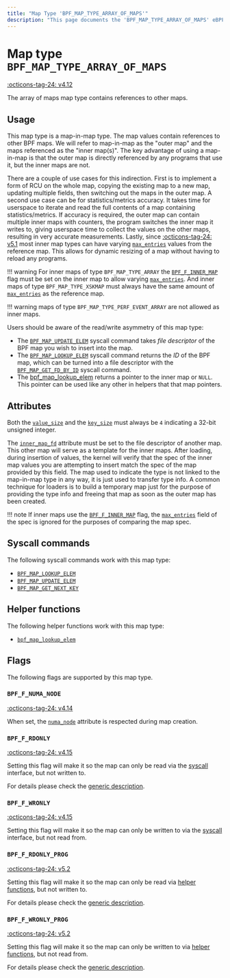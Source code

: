 ```yaml
---
title: "Map Type 'BPF_MAP_TYPE_ARRAY_OF_MAPS'"
description: "This page documents the 'BPF_MAP_TYPE_ARRAY_OF_MAPS' eBPF map type, including its definition, usage, program types that can use it, and examples."
---
```

# Map type `BPF_MAP_TYPE_ARRAY_OF_MAPS`

<!-- [FEATURE_TAG](BPF_MAP_TYPE_ARRAY_OF_MAPS) -->
[:octicons-tag-24: v4.12](https://github.com/torvalds/linux/commit/56f668dfe00dcf086734f1c42ea999398fad6572)
<!-- [/FEATURE_TAG] -->

The array of maps map type contains references to other maps.

## Usage

This map type is a map-in-map type. The map values contain references to other BPF maps. We will refer to map-in-map as the "outer map" and the maps referenced as the "inner map(s)". The key advantage of using a map-in-map is that the outer map is directly referenced by any programs that use it, but the inner maps are not.

There are a couple of use cases for this indirection. First is to implement a form of RCU on the whole map, copying the existing map to a new map, updating multiple fields, then switching out the maps in the outer map. A second use case can be for statistics/metrics accuracy. It takes time for userspace to iterate and read the full contents of a map containing statistics/metrics. If accuracy is required, the outer map can contain multiple inner maps with counters, the program switches the inner map it writes to, giving userspace time to collect the values on the other maps, resulting in very accurate measurements. Lastly, since [:octicons-tag-24: v5.1](https://github.com/torvalds/linux/commit/134fede4eecfcbe7900e789f625fa6f9c3a8cd0e) most inner map types can have varying [`max_entries`](../syscall/BPF_MAP_CREATE.md#max_entries) values from the reference map. This allows for dynamic resizing of a map without having to reload any programs.

!!! warning
    For inner maps of type `BPF_MAP_TYPE_ARRAY` the [`BPF_F_INNER_MAP`](../syscall/BPF_MAP_CREATE.md#bpf_f_inner_map) flag must be set on the inner map to allow varying [`max_entries`](../syscall/BPF_MAP_CREATE.md#max_entries). And inner maps of type `BPF_MAP_TYPE_XSKMAP` must always have the same amount of [`max_entries`](../syscall/BPF_MAP_CREATE.md#max_entries) as the reference map.
    
!!! warning
    maps of type `BPF_MAP_TYPE_PERF_EVENT_ARRAY` are not allowed as inner maps.

Users should be aware of the read/write asymmetry of this map type:

* The [`BPF_MAP_UPDATE_ELEM`](../syscall/BPF_MAP_UPDATE_ELEM.md) syscall command takes *file descriptor* of the BPF map you wish to insert into the map.
* The [`BPF_MAP_LOOKUP_ELEM`](../syscall/BPF_MAP_LOOKUP_ELEM.md) syscall command returns the *ID* of the BPF map, which can be turned into a file descriptor with the [`BPF_MAP_GET_FD_BY_ID`](../syscall/BPF_MAP_GET_FD_BY_ID.md) syscall command.
* The [bpf_map_lookup_elem](../helper-function/bpf_map_lookup_elem.md) returns a pointer to the inner map or `NULL`. This pointer can be used like any other in helpers that that map pointers.

## Attributes

Both the [`value_size`](../syscall/BPF_MAP_CREATE.md#value_size) and the [`key_size`](../syscall/BPF_MAP_CREATE.md#key_size) must always be `4` indicating a 32-bit unsigned integer.

The [`inner_map_fd`](../syscall/BPF_MAP_CREATE.md#inner_map_fd) attribute must be set to the file descriptor of another map. This other map will serve as a template for the inner maps. After loading, during insertion of values, the kernel will verify that the spec of the inner map values you are attempting to insert match the spec of the map provided by this field. The map used to indicate the type is not linked to the map-in-map type in any way, it is just used to transfer type info. A common technique for loaders is to build a temporary map just for the purpose of providing the type info and freeing that map as soon as the outer map has been created.

!!! note
    If inner maps use the [`BPF_F_INNER_MAP`](../syscall/BPF_MAP_CREATE.md#bpf_f_inner_map) flag, the [`max_entries`](../syscall/BPF_MAP_CREATE.md#max_entries) field of the spec is ignored for the purposes of comparing the map spec.

<!-- TODO link to generic page for attributes which are the same for every map type -->

## Syscall commands

The following syscall commands work with this map type:

* [`BPF_MAP_LOOKUP_ELEM`](../syscall/BPF_MAP_LOOKUP_ELEM.md)
* [`BPF_MAP_UPDATE_ELEM`](../syscall/BPF_MAP_UPDATE_ELEM.md)
* [`BPF_MAP_GET_NEXT_KEY`](../syscall/BPF_MAP_GET_NEXT_KEY.md)

## Helper functions

The following helper functions work with this map type:

<!-- DO NOT EDIT MANUALLY -->
<!-- [MAP_HELPER_FUNC_REF] -->
 * [`bpf_map_lookup_elem`](../helper-function/bpf_map_lookup_elem.md)
<!-- [/MAP_HELPER_FUNC_REF] -->

## Flags

The following flags are supported by this map type.

### `BPF_F_NUMA_NODE`

[:octicons-tag-24: v4.14](https://github.com/torvalds/linux/commit/96eabe7a40aa17e613cf3db2c742ee8b1fc764d0)

When set, the [`numa_node`](../syscall/BPF_MAP_CREATE.md#numa_node) attribute is respected during map creation.

### `BPF_F_RDONLY`

[:octicons-tag-24: v4.15](https://github.com/torvalds/linux/commit/6e71b04a82248ccf13a94b85cbc674a9fefe53f5)

Setting this flag will make it so the map can only be read via the [syscall](../syscall/index.md) interface, but not written to.

For details please check the [generic description](../syscall/BPF_MAP_CREATE.md#bpf_f_rdonly).

### `BPF_F_WRONLY`

[:octicons-tag-24: v4.15](https://github.com/torvalds/linux/commit/6e71b04a82248ccf13a94b85cbc674a9fefe53f5)

Setting this flag will make it so the map can only be written to via the [syscall](../syscall/index.md) interface, but not read from.

### `BPF_F_RDONLY_PROG`

[:octicons-tag-24: v5.2](https://github.com/torvalds/linux/commit/591fe9888d7809d9ee5c828020b6c6ae27c37229)

Setting this flag will make it so the map can only be read via [helper functions](../helper-function/index.md), but not written to.

For details please check the [generic description](../syscall/BPF_MAP_CREATE.md#bpf_f_rdonly_prog).

### `BPF_F_WRONLY_PROG`

[:octicons-tag-24: v5.2](https://github.com/torvalds/linux/commit/591fe9888d7809d9ee5c828020b6c6ae27c37229)

Setting this flag will make it so the map can only be written to via [helper functions](../helper-function/index.md), but not read from.

For details please check the [generic description](../syscall/BPF_MAP_CREATE.md#bpf_f_wronly_prog).
